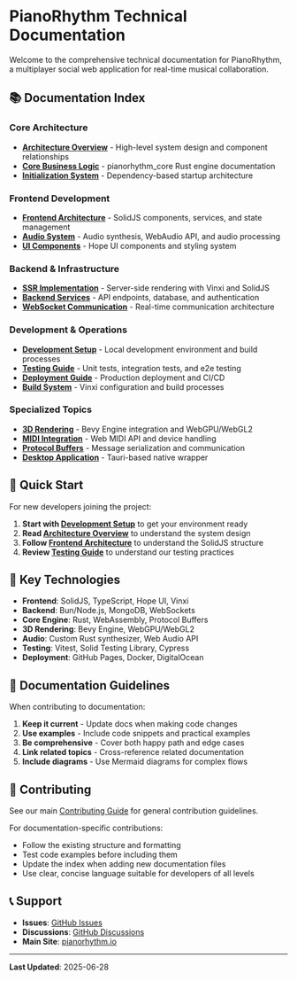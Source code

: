 # PianoRhythm Technical Documentation

Welcome to the comprehensive technical documentation for PianoRhythm, a multiplayer social web application for real-time musical collaboration.

## 📚 Documentation Index

### Core Architecture
- **[Architecture Overview](./architecture-overview.md)** - High-level system design and component relationships
- **[Core Business Logic](./core-business-logic.md)** - pianorhythm_core Rust engine documentation
- **[Initialization System](./initialization-system.md)** - Dependency-based startup architecture

### Frontend Development
- **[Frontend Architecture](./frontend-architecture.md)** - SolidJS components, services, and state management
- **[Audio System](./audio-system.md)** - Audio synthesis, WebAudio API, and audio processing
- **[UI Components](./ui-components.md)** - Hope UI components and styling system

### Backend & Infrastructure
- **[SSR Implementation](./ssr-implementation.md)** - Server-side rendering with Vinxi and SolidJS
- **[Backend Services](./backend-services.md)** - API endpoints, database, and authentication
- **[WebSocket Communication](./websocket-communication.md)** - Real-time communication architecture

### Development & Operations
- **[Development Setup](./development-setup.md)** - Local development environment and build processes
- **[Testing Guide](./testing-guide.md)** - Unit tests, integration tests, and e2e testing
- **[Deployment Guide](./deployment-guide.md)** - Production deployment and CI/CD
- **[Build System](./build-system.md)** - Vinxi configuration and build processes

### Specialized Topics
- **[3D Rendering](./3d-rendering.md)** - Bevy Engine integration and WebGPU/WebGL2
- **[MIDI Integration](./midi-integration.md)** - Web MIDI API and device handling
- **[Protocol Buffers](./protocol-buffers.md)** - Message serialization and communication
- **[Desktop Application](./desktop-application.md)** - Tauri-based native wrapper

## 🚀 Quick Start

For new developers joining the project:

1. **Start with [Development Setup](./development-setup.md)** to get your environment ready
2. **Read [Architecture Overview](./architecture-overview.md)** to understand the system design
3. **Follow [Frontend Architecture](./frontend-architecture.md)** to understand the SolidJS structure
4. **Review [Testing Guide](./testing-guide.md)** to understand our testing practices

## 🔧 Key Technologies

- **Frontend**: SolidJS, TypeScript, Hope UI, Vinxi
- **Backend**: Bun/Node.js, MongoDB, WebSockets
- **Core Engine**: Rust, WebAssembly, Protocol Buffers
- **3D Rendering**: Bevy Engine, WebGPU/WebGL2
- **Audio**: Custom Rust synthesizer, Web Audio API
- **Testing**: Vitest, Solid Testing Library, Cypress
- **Deployment**: GitHub Pages, Docker, DigitalOcean

## 📖 Documentation Guidelines

When contributing to documentation:

1. **Keep it current** - Update docs when making code changes
2. **Use examples** - Include code snippets and practical examples
3. **Be comprehensive** - Cover both happy path and edge cases
4. **Link related topics** - Cross-reference related documentation
5. **Include diagrams** - Use Mermaid diagrams for complex flows

## 🤝 Contributing

See our main [Contributing Guide](../README.md#contributing) for general contribution guidelines.

For documentation-specific contributions:
- Follow the existing structure and formatting
- Test code examples before including them
- Update the index when adding new documentation files
- Use clear, concise language suitable for developers of all levels

## 📞 Support

- **Issues**: [GitHub Issues](https://github.com/PianoRhythm/pianorhythm-ssr/issues)
- **Discussions**: [GitHub Discussions](https://github.com/PianoRhythm/pianorhythm-ssr/discussions)
- **Main Site**: [pianorhythm.io](https://pianorhythm.io)

---

**Last Updated**: 2025-06-28
